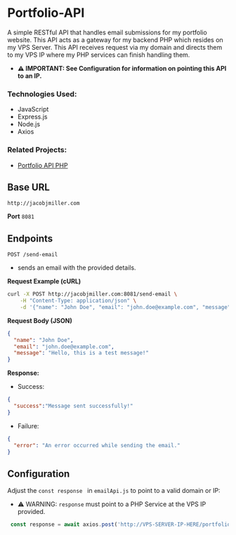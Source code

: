 # Portfolio-API
A simple RESTful API that handles email submissions for my portfolio website.
This API acts as a gateway for my backend PHP which resides on my VPS Server. This API receives request via my domain and
directs them to my VPS IP where my PHP services can finish handling them. 

*  **⚠ IMPORTANT: See Configuration for information on pointing this API to an IP.**

### Technologies Used:
* JavaScript
* Express.js
* Node.js
* Axios

### Related Projects:
* [Portfolio API PHP](https://github.com/JMiller7334/Portfolio-API-PHP)

## Base URL
```http://jacobjmiller.com```

**Port**
```8081```

## Endpoints
```POST /send-email```
* sends an email with the provided details.

**Request Example (cURL)**
``` sh
curl -X POST http://jacobjmiller.com:8081/send-email \
    -H "Content-Type: application/json" \
    -d '{"name": "John Doe", "email": "john.doe@example.com", "message": "Hello, this is a test message!"}'
```

**Request Body (JSON)**
``` json
{
  "name": "John Doe",
  "email": "john.doe@example.com",
  "message": "Hello, this is a test message!"
}
```
**Response:**
* Success:
``` json
{
  "success":"Message sent successfully!"
}
```
* Failure:
``` json
{
  "error": "An error occurred while sending the email."
}
```
## Configuration
Adjust the ```const response ``` in ```emailApi.js``` to point to a valid domain or IP:
* ⚠ WARNING: ```response``` must point to a PHP Service at the VPS IP provided.
``` javascript
 const response = await axios.post('http://VPS-SERVER-IP-HERE/portfolio-api/public/email.php', requestData, {
```

